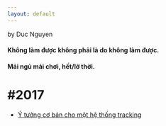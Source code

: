 ```yaml
---
layout: default
---
```


by Duc Nguyen

#### Không làm được không phải là do không làm được.
#### Mải ngủ mải chơi, hết/lỡ thời.

# #2017

* [Ý tưởng cơ bản cho một hệ thống tracking](/posts/y-tuong-co-ban-cho-mot-he-thong-tracking)